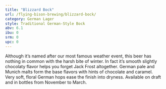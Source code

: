 ```yaml
---
title: "Blizzard Bock"
url: /flying-bison-brewing/blizzard-bock/
category: German Lager
style: Traditional German-Style Bock
abv: 6.1
ibu: 0
srm: 0
upc: 0
---
```

Although it’s named after our most famous weather event, this beer has nothing in common with the harsh bite of winter. In fact it’s smooth slightly chocolaty flavor helps you forget Jack Frost altogether. German pale and Munich malts form the base flavors with hints of chocolate and caramel. Very soft, floral German hops ease the finish into dryness. Available on draft and in bottles from November to March.
